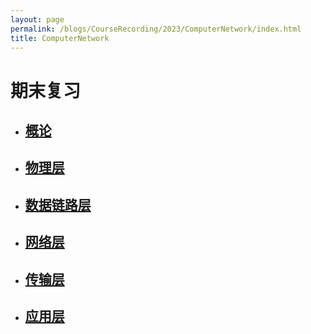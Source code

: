 ```yaml
---
layout: page
permalink: /blogs/CourseRecording/2023/ComputerNetwork/index.html
title: ComputerNetwork
---
```


# 期末复习

- ## [概论](https://CRYoushiwo.github.io/blogs/CourseRecording/2023/ComputerNetwork/IntroductionToTheCourse)

- ## [物理层](https://CRYoushiwo.github.io/blogs/CourseRecording/2023/ComputerNetwork/PhysicalLayer)

- ## [数据链路层](https://CRYoushiwo.github.io/blogs/CourseRecording/2023/ComputerNetwork/DataLinkLayer)

- ## [网络层](https://CRYoushiwo.github.io/blogs/CourseRecording/2023/ComputerNetwork/NetworkLayer)

- ## [传输层](https://CRYoushiwo.github.io/blogs/CourseRecording/2023/ComputerNetwork/TransportLayer)

- ## [应用层](https://CRYoushiwo.github.io/blogs/CourseRecording/2023/ComputerNetwork/ApplicationLayer)